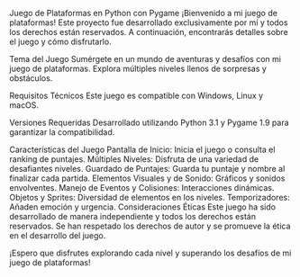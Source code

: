 Juego de Plataformas en Python con Pygame
¡Bienvenido a mi juego de plataformas! Este proyecto fue desarrollado exclusivamente por mí y todos los derechos están reservados. A continuación, encontrarás detalles sobre el juego y cómo disfrutarlo.

Tema del Juego
Sumérgete en un mundo de aventuras y desafíos con mi juego de plataformas. Explora múltiples niveles llenos de sorpresas y obstáculos.

Requisitos Técnicos
Este juego es compatible con Windows, Linux y macOS.

Versiones Requeridas
Desarrollado utilizando Python 3.1 y Pygame 1.9 para garantizar la compatibilidad.

Características del Juego
Pantalla de Inicio: Inicia el juego o consulta el ranking de puntajes.
Múltiples Niveles: Disfruta de una variedad de desafiantes niveles.
Guardado de Puntajes: Guarda tu puntaje y nombre al finalizar cada partida.
Elementos Visuales y de Sonido: Gráficos y sonidos envolventes.
Manejo de Eventos y Colisiones: Interacciones dinámicas.
Objetos y Sprites: Diversidad de elementos en los niveles.
Temporizadores: Añaden emoción y urgencia.
Consideraciones Éticas
Este juego ha sido desarrollado de manera independiente y todos los derechos están reservados. Se han respetado los derechos de autor y se promueve la ética en el desarrollo del juego.

¡Espero que disfrutes explorando cada nivel y superando los desafíos de mi juego de plataformas!
